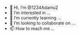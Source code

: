 - 👋 Hi, I’m @1234Adamu2
- 👀 I’m interested in ...
- 🌱 I’m currently learning ...
- 💞️ I’m looking to collaborate on ...
- 📫 How to reach me ...

<!---
1234Adamu2/1234Adamu2 is a ✨ special ✨ repository because its `README.md` (this file) appears on your GitHub profile.
You can click the Preview link to take a look at your changes.
--->
 <div class="social-buttons mt-4">
	<a class="btn btn-primary"
	       style="background-color: #0a66c2;" href="https://www.facebook.com/" role="button"
		  ><i class="fab fa-linkedin-in"></i
		></a>
				<a class="btn btn-primary" style="background-color: #1da1f2
		;" href="https://twitter.com/tiwtter" role="button"
		  ><i class="fab fa-twitter"></i
		></a>
				<a class="btn btn-primary" style="background-color: #c32aa3
		;" href="https://www.instagram.com/" role="button"
		  ><i class="fab fa-instagram"></i
	></a>
</div>
